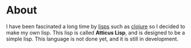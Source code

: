 # About
I have been fascinated a long time by [lisps](https://en.wikipedia.org/wiki/Lisp_(programming_language)) such as [clojure](https://clojure.org/)
so I decided to make my own lisp. This lisp is called **Atticus Lisp**, and
is designed to be a simple lisp. This language is not done yet, and it is still
in development. 